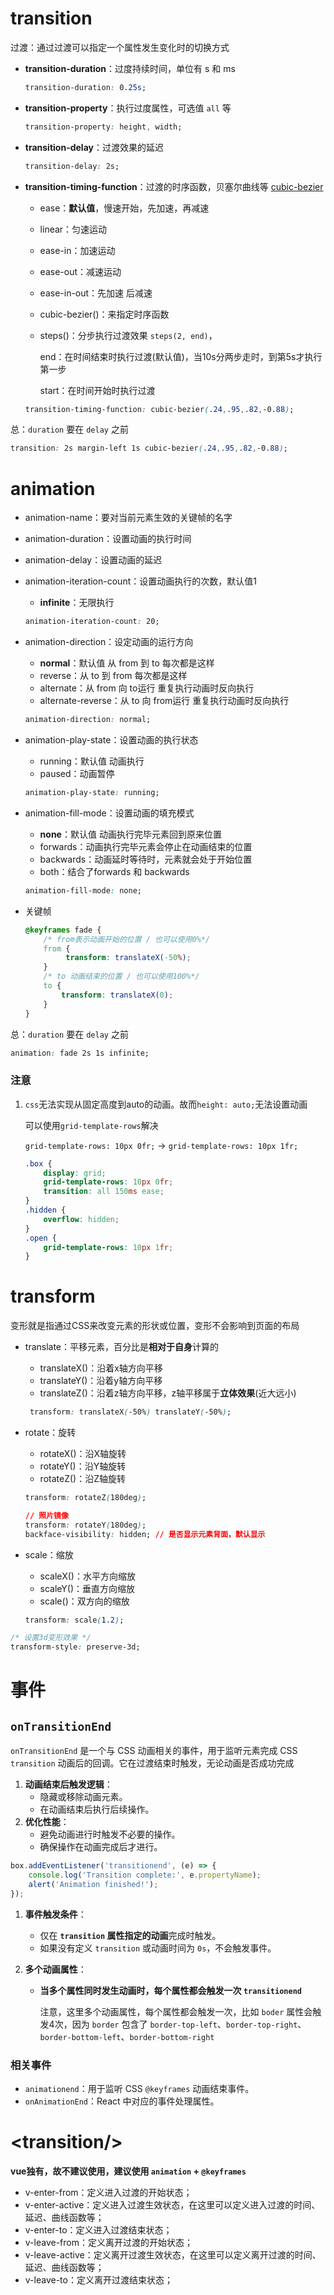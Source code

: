 # transition

过渡：通过过渡可以指定一个属性发生变化时的切换方式

- **transition-duration**：过度持续时间，单位有 s 和 ms

   ```css
   transition-duration: 0.25s;
   ```

- **transition-property**：执行过度属性，可选值 `all` 等

   ```css
   transition-property: height, width;
   ```

- **transition-delay**：过渡效果的延迟

  ```css
  transition-delay: 2s;
  ```

- **transition-timing-function**：过渡的时序函数，贝塞尔曲线等 [cubic-bezier](https://cubic-bezier.com "cubic-bezier") 

  - ease：**默认值**，慢速开始，先加速，再减速

  - linear：匀速运动

  - ease-in：加速运动

  - ease-out：减速运动

  - ease-in-out：先加速 后减速

  -  cubic-bezier()：来指定时序函数

  - steps()：分步执行过渡效果 `steps(2, end)`，

    end：在时间结束时执行过渡(默认值)，当10s分两步走时，到第5s才执行第一步

    start：在时间开始时执行过渡

  ```css
  transition-timing-function: cubic-bezier(.24,.95,.82,-0.88);
  ```

总：`duration` 要在 `delay` 之前

```css
transition: 2s margin-left 1s cubic-bezier(.24,.95,.82,-0.88);
```



# animation

- animation-name：要对当前元素生效的关键帧的名字

- animation-duration：设置动画的执行时间

- animation-delay：设置动画的延迟

- animation-iteration-count：设置动画执行的次数，默认值1

  - **infinite**：无限执行

  ```css
  animation-iteration-count: 20;
  ```

- animation-direction：设定动画的运行方向

  - **normal**：默认值 从 from 到 to 每次都是这样
  - reverse：从 to 到 from 每次都是这样
  - alternate：从 from 向 to运行 重复执行动画时反向执行
  - alternate-reverse：从 to 向 from运行 重复执行动画时反向执行

  ```css
  animation-direction: normal;
  ```

- animation-play-state：设置动画的执行状态

  - running：默认值 动画执行
  - paused：动画暂停

  ```css
  animation-play-state: running;
  ```

- animation-fill-mode：设置动画的填充模式

  - **none**：默认值 动画执行完毕元素回到原来位置
  - forwards：动画执行完毕元素会停止在动画结束的位置
  - backwards：动画延时等待时，元素就会处于开始位置
  - both：结合了forwards 和 backwards

  ```css
  animation-fill-mode: none;
  ```

- 关键帧

  ```css
  @keyframes fade {
      /* from表示动画开始的位置 / 也可以使用0%*/
      from {
           transform: translateX(-50%);
      }
      /* to 动画结束的位置 / 也可以使用100%*/
      to {
          transform: translateX(0);
      }
  }
  ```

总：`duration` 要在 `delay` 之前

```css
animation: fade 2s 1s infinite;
```



### 注意

1. `css`无法实现从固定高度到auto的动画。故而`height: auto;`无法设置动画

   可以使用`grid-template-rows`解决

   `grid-template-rows: 10px 0fr;` -> `grid-template-rows: 10px 1fr;`

   ```css
   .box {
       display: grid;
       grid-template-rows: 10px 0fr;
       transition: all 150ms ease;
   }
   .hidden {
       overflow: hidden;
   }
   .open {
       grid-template-rows: 10px 1fr;
   }
   ```
   
   

# transform

变形就是指通过CSS来改变元素的形状或位置，变形不会影响到页面的布局

- translate：平移元素，百分比是**相对于自身**计算的

  - translateX()：沿着x轴方向平移
  - translateY()：沿着y轴方向平移
  - translateZ()：沿着z轴方向平移，z轴平移属于**立体效果**(近大远小)

  ```css
   transform: translateX(-50%) translateY(-50%);
  ```

- rotate：旋转

  - rotateX()：沿X轴旋转
  - rotateY()：沿Y轴旋转
  - rotateZ()：沿Z轴旋转

  ```css
  transform: rotateZ(180deg);
  ```

  ```css
  // 照片镜像
  transform: rotateY(180deg);
  backface-visibility: hidden; // 是否显示元素背面，默认显示
  ```

- scale：缩放

  - scaleX()：水平方向缩放
  - scaleY()：垂直方向缩放
  - scale()：双方向的缩放

  ```css
  transform: scale(1.2);
  ```


```css
/* 设置3d变形效果 */
transform-style: preserve-3d;
```





# 事件

## `onTransitionEnd`

`onTransitionEnd` 是一个与 CSS 动画相关的事件，用于监听元素完成 CSS `transition` 动画后的回调。它在过渡结束时触发，无论动画是否成功完成

1. **动画结束后触发逻辑**：
   - 隐藏或移除动画元素。
   - 在动画结束后执行后续操作。
2. **优化性能**：
   - 避免动画进行时触发不必要的操作。
   - 确保操作在动画完成后才进行。

```javascript
box.addEventListener('transitionend', (e) => {
    console.log('Transition complete:', e.propertyName);
    alert('Animation finished!');
});
```

1. **事件触发条件**：

   - 仅在 **`transition` 属性指定的动画**完成时触发。
   - 如果没有定义 `transition` 或动画时间为 `0s`，不会触发事件。

2. **多个动画属性**：

   - **当多个属性同时发生动画时，每个属性都会触发一次 `transitionend`**

     注意，这里多个动画属性，每个属性都会触发一次，比如 `boder` 属性会触发4次，因为 `border` 包含了 `border-top-left`、`border-top-right`、`border-bottom-left`、`border-bottom-right`

### 相关事件

- `animationend`：用于监听 CSS `@keyframes` 动画结束事件。
- `onAnimationEnd`：React 中对应的事件处理属性。























# \<transition/>

**vue独有，故不建议使用，建议使用 `animation` + `@keyframes`**

- v-enter-from：定义进入过渡的开始状态；
- v-enter-active：定义进入过渡生效状态，在这里可以定义进入过渡的时间、延迟、曲线函数等；
- v-enter-to：定义进入过渡结束状态；
- v-leave-from：定义离开过渡的开始状态；
- v-leave-active：定义离开过渡生效状态，在这里可以定义离开过渡的时间、延迟、曲线函数等；
- v-leave-to：定义离开过渡结束状态；